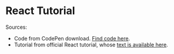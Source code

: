 # React Tutorial

Sources:

- Code from CodePen download. [Find code here](https://codepen.io/gaearon/pen/oWWQNa).
- Tutorial from official React tutorial, whose [text is available here](https://reactjs.org/tutorial/tutorial.html).

 